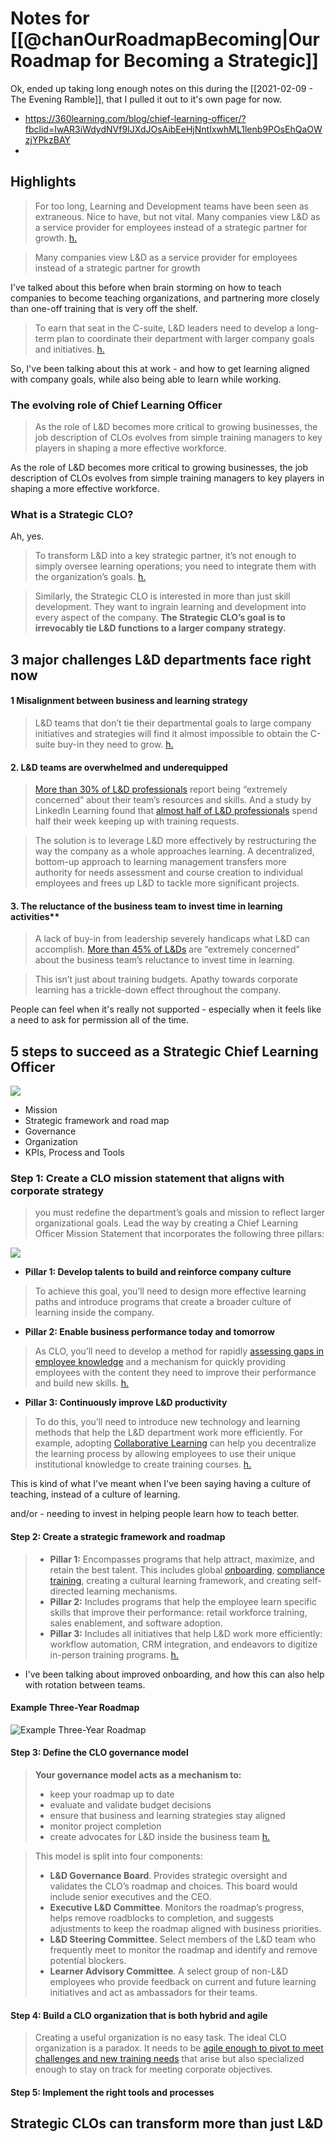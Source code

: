 # Notes for [[@chanOurRoadmapBecoming|Our Roadmap for Becoming a Strategic]]

Ok, ended up taking long enough notes on this during the [[2021-02-09 - The Evening Ramble]], that I pulled it out to it's own page for now.


- https://360learning.com/blog/chief-learning-officer/?fbclid=IwAR3iWdydNVf9IJXdJOsAibEeHjNntIxwhML1lenb9POsEhQaOWzjYPkzBAY
- 
## Highlights

> For too long, Learning and Development teams have been seen as extraneous. Nice to have, but not vital. Many companies view L&D as a service provider for employees instead of a strategic partner for growth. [h.](https://hyp.is/MYQ7gms-EeujW0chktmTpQ/360learning.com/blog/chief-learning-officer/)

> Many companies view L&D as a service provider for employees instead of a strategic partner for growth

I've talked about this before when brain storming on how to teach companies to become teaching organizations, and partnering more closely than one-off training that is very off the shelf. 

> To earn that seat in the C-suite, L&D leaders need to develop a long-term plan to coordinate their department with larger company goals and initiatives. [h.](https://hyp.is/ldX4Hms-Eeua5isGGi1q7Q/360learning.com/blog/chief-learning-officer/)

So, I've been talking about this at work - and how to get learning aligned with company goals, while also being able to learn while working. 


###  The evolving role of Chief Learning Officer

> As the role of L&D becomes more critical to growing businesses, the job description of CLOs evolves from simple training managers to key players in shaping a more effective workforce.

As the role of L&D becomes more critical to growing businesses, the job description of CLOs evolves from simple training managers to key players in shaping a more effective workforce.

### What is a Strategic CLO?

Ah, yes. 

> To transform L&D into a key strategic partner, it’s not enough to simply oversee learning operations; you need to integrate them with the organization’s goals. [h.](https://hyp.is/FQ_89ms_EeuwDscZHdHGxg/360learning.com/blog/chief-learning-officer/)

> Similarly, the Strategic CLO is interested in more than just skill development. They want to ingrain learning and development into every aspect of the company. **The Strategic CLO’s goal is to irrevocably tie L&D functions to a larger company strategy.**

## 3 major challenges L&D departments face right now

#### 1 Misalignment between business and learning strategy

> L&D teams that don’t tie their departmental goals to large company initiatives and strategies will find it almost impossible to obtain the C-suite buy-in they need to grow. [h.](https://hyp.is/imzguGs_EeuZ-m_fEqHcqw/360learning.com/blog/chief-learning-officer/)

#### 2. L&D teams are overwhelmed and underequipped

> [More than 30% of L&D professionals](https://emeraldworks.com/resources/research-and-reports/strategy/back-to-the-future) report being “extremely concerned” about their team’s resources and skills. And a study by LinkedIn Learning found that [almost half of L&D professionals](https://learning.linkedin.com/content/dam/me/learning/resources/pdfs/LinkedIn-Learning-2020-Workplace-Learning-Report.pdf) spend half their week keeping up with training requests.


> The solution is to leverage L&D more effectively by restructuring the way the company as a whole approaches learning. A decentralized, bottom-up approach to learning management transfers more authority for needs assessment and course creation to individual employees and frees up L&D to tackle more significant projects.


#### 3. The reluctance of the business team to invest time in learning activities**

> A lack of buy-in from leadership severely handicaps what L&D can accomplish. [More than 45% of L&Ds](https://emeraldworks.com/resources/research-and-reports/strategy/back-to-the-future) are “extremely concerned” about the business team’s reluctance to invest time in learning.


> This isn’t just about training budgets. Apathy towards corporate learning has a trickle-down effect throughout the company.

People can feel when it's really not supported - especially when it feels like a need to ask for permission all of the time.


## 5 steps to succeed as a Strategic Chief Learning Officer

 
 ![](https://images.prismic.io/360learning/1b8d395e-685c-46bd-b697-8e3d3cd32747_Blog_Chief-learning-officer-5-step-approach.png?auto=compress,format)
 
 - Mission
 - Strategic framework and road map
 - Governance
 - Organization
 - KPIs, Process and Tools

### Step 1: Create a CLO mission statement that aligns with corporate strategy


> you must redefine the department’s goals and mission to reflect larger organizational goals. Lead the way by creating a Chief Learning Officer Mission Statement that incorporates the following three pillars:

![](https://images.prismic.io/360learning/122b1120-19e0-471e-bb74-65fb2fdc4a32_blog_chief-learning-officer-step-1-CLO-mission.png?auto=compress,format)

- **Pillar 1: Develop talents to build and reinforce company culture**

> To achieve this goal, you’ll need to design more effective learning paths and introduce programs that create a broader culture of learning inside the company.

- **Pillar 2: Enable business performance today and tomorrow**

> As CLO, you’ll need to develop a method for rapidly [assessing gaps in employee knowledge](https://360learning.com/blog/skills-gap-analysis/) and a mechanism for quickly providing employees with the content they need to improve their performance and build new skills. [h.](https://hyp.is/imzguGs_EeuZ-m_fEqHcqw/360learning.com/blog/chief-learning-officer/)


- **Pillar 3: Continuously improve L&D productivity**

> To do this, you’ll need to introduce new technology and learning methods that help the L&D department work more efficiently. For example, adopting [Collaborative Learning](https://360learning.com/collaborative-learning) can help you decentralize the learning process by allowing employees to use their unique institutional knowledge to create training courses. [h.](https://hyp.is/iizcImtCEeurMyOL36EjBQ/360learning.com/blog/chief-learning-officer/)


This is kind of what I've meant when I've been saying having a culture of teaching, instead of a culture of learning.

and/or - needing to invest in helping people learn how to teach better.

#### Step 2: Create a strategic framework and roadmap

> -   **Pillar 1:** Encompasses programs that help attract, maximize, and retain the best talent. This includes global [onboarding](https://360learning.com/blog/employee-onboarding-process/), [compliance training](https://360learning.com/blog/compliance-training/), creating a cultural learning framework, and creating self-directed learning mechanisms.
> -   **Pillar 2:** Includes programs that help the employee learn specific skills that improve their performance: retail workforce training, sales enablement, and software adoption.
> -   **Pillar 3:** Includes all initiatives that help L&D work more efficiently: workflow automation, CRM integration, and endeavors to digitize in-person training programs. [h.](https://hyp.is/9bN-iGtCEeufovO_uQRdMg/360learning.com/blog/chief-learning-officer/)

- I've been talking about improved onboarding, and how this can also help with rotation between teams. 

#### Example Three-Year Roadmap

![Example Three-Year Roadmap](https://images.prismic.io/360learning/b9f4e757-4960-464d-aac4-94b4cac9a8fc_Blog_chief-learning-officer-step-2-strategic-roadmap.png?auto=compress,format)

#### Step 3: Define the CLO governance model

> **Your governance model acts as a mechanism to:**
>
> -   keep your roadmap up to date
> -   evaluate and validate budget decisions
> -   ensure that business and learning strategies stay aligned
> -   monitor project completion
> -   create advocates for L&D inside the business team
> [h.](https://hyp.is/aCSMMmtDEeu-D8s6vLuQpg/360learning.com/blog/chief-learning-officer/)
> 


> This model is split into four components:
>
> -   **L&D Governance Board**. Provides strategic oversight and validates the CLO’s roadmap and choices. This board would include senior executives and the CEO.
> -   **Executive L&D Committee**. Monitors the roadmap’s progress, helps remove roadblocks to completion, and suggests adjustments to keep the roadmap aligned with business priorities.
> -   **L&D Steering Committee**. Select members of the L&D team who frequently meet to monitor the roadmap and identify and remove potential blockers.
> -   **Learner Advisory Committee**. A select group of non-L&D employees who provide feedback on current and future learning initiatives and act as ambassadors for their teams.


#### Step 4: Build a CLO organization that is both hybrid and agile

> Creating a useful organization is no easy task. The ideal CLO organization is a paradox. It needs to be [agile enough to pivot to meet challenges and new training needs](https://360learning.com/blog/agile-learning-culture-l-and-d/) that arise but also specialized enough to stay on track for meeting corporate objectives.


 #### Step 5: Implement the right tools and processes
 
 ## Strategic CLOs can transform more than just L&D

